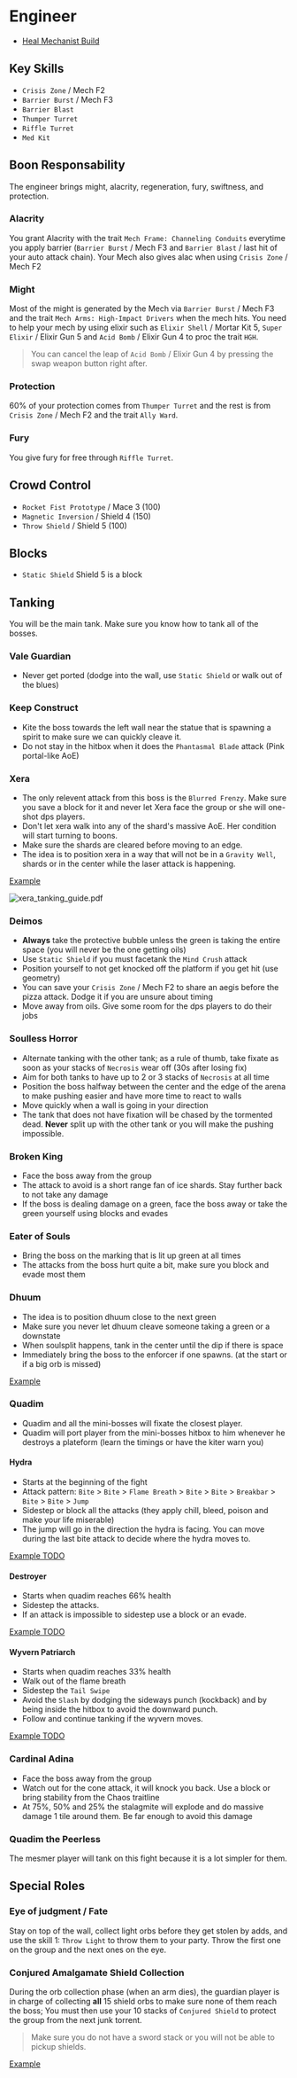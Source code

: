 # Engineer

- [Heal Mechanist Build](http://gw2skills.net/editor/?PexAk67lNw8YLsDWKeqTXRVA-zRRYjhi6UNaL3wKkWSgqDh0LAfPIhyW4t0+mF-e)

## Key Skills

- `Crisis Zone` / Mech F2
- `Barrier Burst` / Mech F3
- `Barrier Blast`
- `Thumper Turret`
- `Riffle Turret`
- `Med Kit`

## Boon Responsability

The engineer brings might, alacrity, regeneration, fury, swiftness, and protection.

### Alacrity

You grant Alacrity with the trait `Mech Frame: Channeling Conduits` everytime you apply barrier (`Barrier Burst` / Mech F3 and `Barrier Blast` / last hit of your auto attack chain). Your Mech also gives alac when using `Crisis Zone` / Mech F2

### Might

Most of the might is generated by the Mech via `Barrier Burst` / Mech F3 and the trait `Mech Arms: High-Impact Drivers` when the mech hits. You need to help your mech by using elixir such as `Elixir Shell` / Mortar Kit 5, `Super Elixir` / Elixir Gun 5 and `Acid Bomb` / Elixir Gun 4 to proc the trait `HGH`.

> You can cancel the leap of `Acid Bomb` / Elixir Gun 4 by pressing the swap weapon button right after.

### Protection

60% of your protection comes from `Thumper Turret` and the rest is from `Crisis Zone` / Mech F2 and the trait `Ally Ward`.

### Fury

You give fury for free through `Riffle Turret`.

## Crowd Control

- `Rocket Fist Prototype` / Mace 3 (100)
- `Magnetic Inversion` / Shield 4 (150)
- `Throw Shield` / Shield 5 (100)

## Blocks

- `Static Shield` Shield 5 is a block

## Tanking

You will be the main tank. Make sure you know how to tank all of the bosses.

### Vale Guardian

- Never get ported (dodge into the wall, use `Static Shield` or walk out of the blues)

### Keep Construct

- Kite the boss towards the left wall near the statue that is spawning a spirit to make sure we can quickly cleave it.
- Do not stay in the hitbox when it does the `Phantasmal Blade` attack (Pink portal-like AoE)

### Xera

- The only relevent attack from this boss is the `Blurred Frenzy`. Make sure you save a block for it and never let Xera face the group or she will one-shot dps players.
- Don't let xera walk into any of the shard's massive AoE. Her condition will start turning to boons.
- Make sure the shards are cleared before moving to an edge.
- The idea is to position xera in a way that will not be in a `Gravity Well`, shards or in the center while the laser attack is happening.

[Example](https://youtu.be/7gY746zYcBc)

![xera_tanking_guide.pdf](/images/xera.png "Xera Tank Positioning")

### Deimos

- **Always** take the protective bubble unless the green is taking the entire space (you will never be the one getting oils)
- Use `Static Shield` if you must facetank the `Mind Crush` attack
- Position yourself to not get knocked off the platform if you get hit (use geometry)
- You can save your `Crisis Zone` / Mech F2 to share an aegis before the pizza attack. Dodge it if you are unsure about timing
- Move away from oils. Give some room for the dps players to do their jobs

### Soulless Horror

- Alternate tanking with the other tank; as a rule of thumb, take fixate as soon as your stacks of `Necrosis` wear off (30s after losing fix)
- Aim for both tanks to have up to 2 or 3 stacks of `Necrosis` at all time
- Position the boss halfway between the center and the edge of the arena to make pushing easier and have more time to react to walls
- Move quickly when a wall is going in your direction
- The tank that does not have fixation will be chased by the tormented dead. **Never** split up with the other tank or you will make the pushing impossible.

### Broken King

- Face the boss away from the group
- The attack to avoid is a short range fan of ice shards. Stay further back to not take any damage
- If the boss is dealing damage on a green, face the boss away or take the green yourself using blocks and evades

### Eater of Souls

- Bring the boss on the marking that is lit up green at all times
- The attacks from the boss hurt quite a bit, make sure you block and evade most them

### Dhuum

- The idea is to position dhuum close to the next green
- Make sure you never let dhuum cleave someone taking a green or a downstate
- When soulsplit happens, tank in the center until the dip if there is space
- Immediately bring the boss to the enforcer if one spawns. (at the start or if a big orb is missed)

[Example](https://youtu.be/gh6ohsvXezw)

### Quadim

- Quadim and all the mini-bosses will fixate the closest player.
- Quadim will port player from the mini-bosses hitbox to him whenever he destroys a plateform (learn the timings or have the kiter warn you)

#### Hydra

- Starts at the beginning of the fight
- Attack pattern: `Bite` > `Bite` > `Flame Breath` > `Bite` > `Bite` > `Breakbar` > `Bite` > `Bite` > `Jump`
- Sidestep or block all the attacks (they apply chill, bleed, poison and make your life miserable)
- The jump will go in the direction the hydra is facing. You can move during the last bite attack to decide where the hydra moves to.

[Example TODO]()

#### Destroyer

- Starts when quadim reaches 66% health
- Sidestep the attacks.
- If an attack is impossible to sidestep use a block or an evade.

[Example TODO]()

#### Wyvern Patriarch

- Starts when quadim reaches 33% health
- Walk out of the flame breath
- Sidestep the `Tail Swipe`
- Avoid the `Slash` by dodging the sideways punch (kockback) and by being inside the hitbox to avoid the downward punch.
- Follow and continue tanking if the wyvern moves.

[Example TODO]()

### Cardinal Adina

- Face the boss away from the group
- Watch out for the cone attack, it will knock you back. Use a block or bring stability from the Chaos traitline
- At 75%, 50% and 25% the stalagmite will explode and do massive damage 1 tile around them. Be far enough to avoid this damage

### Quadim the Peerless

The mesmer player will tank on this fight because it is a lot simpler for them.

## Special Roles

### Eye of judgment / Fate

Stay on top of the wall, collect light orbs before they get stolen by adds, and use the skill 1: `Throw Light` to throw them to your party. Throw the first one on the group and the next ones on the eye.

### Conjured Amalgamate Shield Collection

During the orb collection phase (when an arm dies), the guardian player is in charge of collecting **all** 15 shield orbs to make sure none of them reach the boss; You must then use your 10 stacks of `Conjured Shield` to protect the group from the next junk torrent. 

> Make sure you do not have a sword stack or you will not be able to pickup shields.

[Example](https://youtu.be/P3-64DF2R4s)

